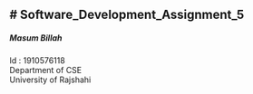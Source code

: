<h2># Software_Development_Assignment_5</h1>
<h5>Masum Billah</h5>
Id : 1910576118</br>
Department of CSE</br>
University of Rajshahi
